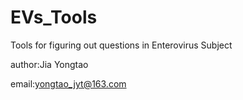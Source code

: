 # EVs_Tools
Tools for figuring out questions in Enterovirus Subject

author:Jia Yongtao

email:yongtao_jyt@163.com
